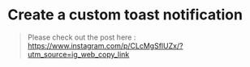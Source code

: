 # Create a custom toast notification

    

> Please check out the post here   :  
>     https://www.instagram.com/p/CLcMgSflUZx/?utm_source=ig_web_copy_link




